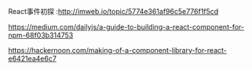 React事件初探
:<http://imweb.io/topic/5774e361af96c5e776f1f5cd>


<https://medium.com/dailyjs/a-guide-to-building-a-react-component-for-npm-68f03b314753>

<https://hackernoon.com/making-of-a-component-library-for-react-e6421ea4e6c7>